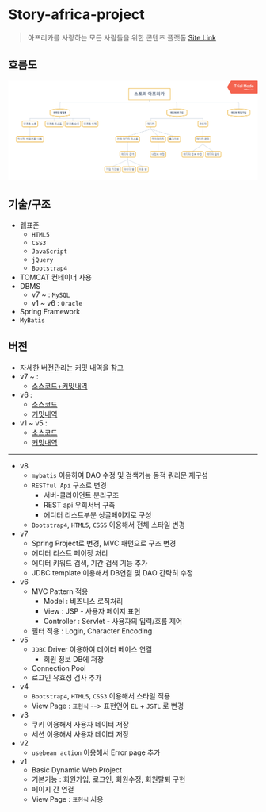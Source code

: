 # Story-africa-project
> 아프리카를 사랑하는 모든 사람들을 위한 콘텐츠 플랫폼  [Site Link](http://15.164.99.110:8080/storyafrica/)

## 흐름도
<img src="/main.png">

## 기술/구조 
* 웹표준
  * `HTML5`
  * `CSS3`
  * `JavaScript`
  * `jQuery`
  * `Bootstrap4`
* TOMCAT 컨테이너 사용
* DBMS
  * v7 ~ : `MySQL`
  * v1 ~ v6 : `Oracle`
* Spring Framework
* `MyBatis`

## 버전
* 자세한 버전관리는 커밋 내역을 참고 
* v7 ~ : 
  * [소스코드+커밋내역](https://github.com/Miniminis/Story-africa-project)
* v6 : 
  * [소스코드](https://github.com/Miniminis/JSP-study-note/tree/master/MemberManagerVer6)
  * [커밋내역](https://github.com/Miniminis/JSP-study-note/commits/master)
* v1 ~ v5 : 
  * [소스코드](https://github.com/Miniminis/JSP-study-note/tree/master/MemberManager) 
  * [커밋내역](https://github.com/Miniminis/JSP-study-note/commits/master)

<hr>

* v8
  * `mybatis` 이용하여 DAO 수정 및 검색기능 동적 쿼리문 재구성 
  * `RESTful Api` 구조로 변경 
    * 서버-클라이언트 분리구조
    * REST api 우회서버 구축 
    * 에디터 리스트부분 싱글페이지로 구성
  * `Bootstrap4`, `HTML5`, `CSS5` 이용해서 전체 스타일 변경 
* v7
  * Spring Project로 변경, MVC 패턴으로 구조 변경
  * 에디터 리스트 페이징 처리
  * 에디터 키워드 검색, 기간 검색 기능 추가 
  * JDBC template 이용해서 DB연결 및 DAO 간략히 수정
* v6
  * MVC Pattern 적용 
    * Model : 비즈니스 로직처리
    * View : JSP - 사용자 페이지 표현
    * Controller : Servlet - 사용자의 입력/흐름 제어 
  * 필터 적용 : Login, Character Encoding  
* v5 
  * `JDBC` Driver 이용하여 데이터 베이스 연결
    * 회원 정보 DB에 저장 
  * Connection Pool
  * 로그인 유효성 검사 추가
* v4 
  * `Bootstrap4`, `HTML5`, `CSS3` 이용해서 스타일 적용 
  * View Page : `표현식` --> 표현언어 `EL` + `JSTL` 로 변경
* v3
  * 쿠키 이용해서 사용자 데이터 저장
  * 세션 이용해서 사용자 데이터 저장 
* v2 
  * `usebean action` 이용해서 Error page 추가 
* v1
  * Basic Dynamic Web Project 
  * 기본기능 : 회원가입, 로그인, 회원수정, 회원탈퇴 구현 
  * 페이지 간 연결
  * View Page : `표현식` 사용
